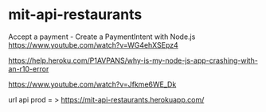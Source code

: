 # mit-api-restaurants
Accept a payment - Create a PaymentIntent with Node.js
https://www.youtube.com/watch?v=WG4ehXSEpz4

https://help.heroku.com/P1AVPANS/why-is-my-node-js-app-crashing-with-an-r10-error

https://www.youtube.com/watch?v=Jfkme6WE_Dk

url api prod = > https://mit-api-restaurants.herokuapp.com/